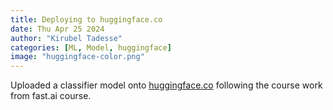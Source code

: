```yaml
---
title: Deploying to huggingface.co
date: Thu Apr 25 2024
author: "Kirubel Tadesse"
categories: [ML, Model, huggingface]
image: "huggingface-color.png"
---
```


Uploaded a classifier model onto [huggingface.co](https://huggingface.co/spaces/kirubeltadesse/minima) following the course work from fast.ai course.

